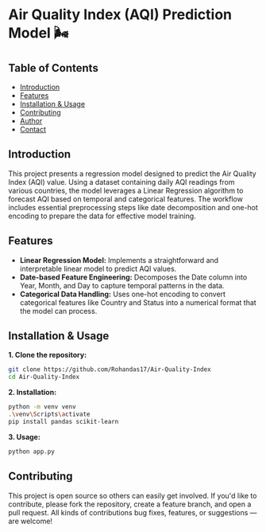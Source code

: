 # Air Quality Index (AQI) Prediction Model 🌬️

## Table of Contents
- [Introduction](#introduction)
- [Features](#features)
- [Installation & Usage](#installation--usage)
- [Contributing](#contributing)
- [Author](#author)
- [Contact](#contact)

## Introduction
This project presents a regression model designed to predict the Air Quality Index (AQI) value. Using a dataset containing daily AQI readings from various countries, the model leverages a Linear Regression algorithm to forecast AQI based on temporal and categorical features. The workflow includes essential preprocessing steps like date decomposition and one-hot encoding to prepare the data for effective model training.
## Features  
- **Linear Regression Model:** Implements a straightforward and interpretable linear model to predict AQI values.
- **Date-based Feature Engineering:** Decomposes the Date column into Year, Month, and Day to capture temporal patterns in the data.
- **Categorical Data Handling:** Uses one-hot encoding to convert categorical features like Country and Status into a numerical format that the model can process.

## Installation & Usage
**1. Clone the repository:**
```bash
git clone https://github.com/Rohandas17/Air-Quality-Index
cd Air-Quality-Index
```
**2. Installation:**
```bash
python -m venv venv
.\venv\Scripts\activate
pip install pandas scikit-learn
```

**3. Usage:**
```bash
python app.py
```

## Contributing
This project is open source so others can easily get involved. If you'd like to contribute, please fork the repository, create a feature branch, and open a pull request. All kinds of contributions bug fixes, features, or suggestions — are welcome!
